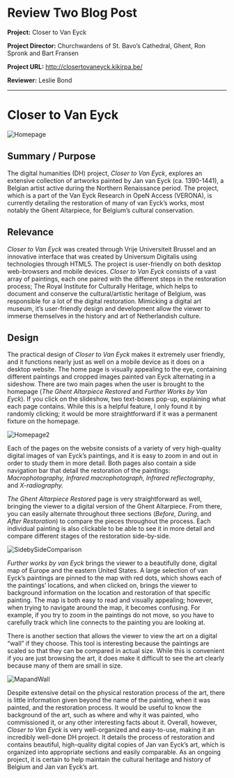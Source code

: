# Review Two Blog Post
**Project:** Closer to Van Eyck

**Project Director:** Churchwardens of St. Bavo’s Cathedral, Ghent, Ron Spronk and Bart Fransen 

**Project URL:** http://closertovaneyck.kikirpa.be/ 

**Reviewer:** Leslie Bond

___
# Closer to Van Eyck 

![Homepage](https://lesliebond.github.io/LeslieBond/images/R2homepage.png)

## Summary / Purpose

The digital humanities (DH) project, *Closer to Van Eyck*, explores an extensive collection of artworks painted by Jan van Eyck (ca. 1390-1441), a Belgian artist active during the Northern Renaissance period. The project, which is a part of the Van Eyck Research in OpeN Access (VERONA), is currently detailing the restoration of many of van Eyck’s works, most notably the Ghent Altarpiece, for Belgium’s cultural conservation. 

## Relevance
*Closer to Van Eyck* was created through Vrije Universiteit Brussel and an innovative interface that was created by Universum Digitalis using technologies through HTML5. The project is user-friendly on both desktop web-browsers and mobile devices. *Closer to Van Eyck* consists of a vast array of paintings, each one paired with the different steps in the restoration process; The Royal Institute for Culturally Heritage, which helps to document and conserve the cultural/artistic heritage of Belgium, was responsible for a lot of the digital restoration. Mimicking a digital art museum, it’s user-friendly design and development allow the viewer to immerse themselves in the history and art of Netherlandish culture. 

## Design
The practical design of *Closer to Van Eyck* makes it extremely user friendly, and it functions nearly just as well on a mobile device as it does on a desktop website. The home page is visually appealing to the eye, containing different paintings and cropped images painted van Eyck alternating in a sideshow. There are two main pages when the user is brought to the homepage (*The Ghent Altarpiece Restored* and *Further Works by Van Eyck*). If you click on the slideshow, two text-boxes pop-up, explaining what each page contains. While this is a helpful feature, I only found it by randomly clicking; it would be more straightforward if it was a permanent fixture on the homepage. 

![Homepage2](https://lesliebond.github.io/LeslieBond/images/R2homepage2.png)

Each of the pages on the website consists of a variety of very high-quality digital images of van Eyck’s paintings, and it is easy to zoom in and out in order to study them in more detail. Both pages also contain a side navigation bar that detail the restoration of the paintings: *Macrophotography, Infrared macrophotograph, Infrared reflectography*, and *X-radiography.* 

*The Ghent Altarpiece Restored* page is very straightforward as well, bringing the viewer to a digital version of the Ghent Altarpiece. From there, you can easily alternate throughout three sections (*Before, During*, and *After Restoration*) to compare the pieces throughout the process. Each individual painting is also clickable to be able to see it in more detail and compare different stages of the restoration side-by-side. 

![SidebySideComparison](https://lesliebond.github.io/LeslieBond/images/R2Sidebyside.png)

*Further works by van Eyck* brings the viewer to a beautifully done, digital map of Europe and the eastern United States. A large selection of van Eyck’s paintings are pinned to the map with red dots, which shows each of the paintings’ locations, and when clicked on, brings the viewer to background information on the location and restoration of that specific painting. The map is both easy to read and visually appealing; however, when trying to navigate around the map, it becomes confusing. For example, if you try to zoom in the paintings do not move, so you have to carefully track which line connects to the painting you are looking at. 

There is another section that allows the viewer to view the art on a digital “wall” if they choose. This tool is interesting because the paintings are scaled so that they can be compared in actual size. While this is convenient if you are just browsing the art, it does make it difficult to see the art clearly because many of them are small in size.

![MapandWall](https://lesliebond.github.io/LeslieBond/images/R2mapandwall.png)

Despite extensive detail on the physical restoration process of the art, there is little information given beyond the name of the painting, when it was painted, and the restoration process. It would be useful to know the background of the art, such as where and why it was painted, who commissioned it, or any other interesting facts about it. 
Overall, however, *Closer to Van Eyck* is very well-organized and easy-to-use, making it an incredibly well-done DH project. It details the process of restoration and contains beautiful, high-quality digital copies of Jan van Eyck’s art, which is organized into appropriate sections and easily comparable. As an ongoing project, it is certain to help maintain the cultural heritage and history of Belgium and Jan van Eyck’s art. 
